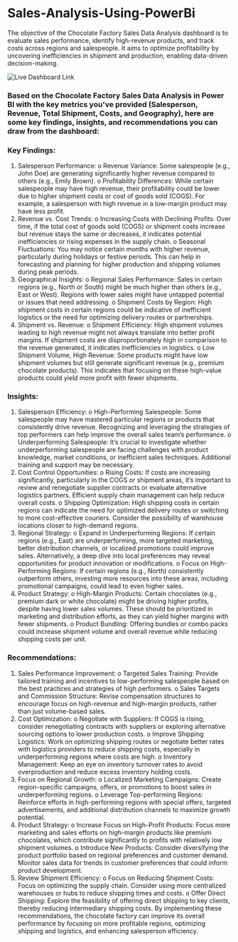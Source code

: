 # Sales-Analysis-Using-PowerBi
The objective of the Chocolate Factory Sales Data Analysis dashboard is to evaluate sales performance, identify high-revenue products, and track costs across regions and salespeople. It aims to optimize profitability by uncovering inefficiencies in shipment and production, enabling data-driven decision-making.

![Live Dashboard Link]()

### Based on the Chocolate Factory Sales Data Analysis in Power BI with the key metrics you've provided (Salesperson, Revenue, Total Shipment, Costs, and Geography), here are some key findings, insights, and recommendations you can draw from the dashboard:
### Key Findings:
1.	Salesperson Performance:
o	Revenue Variance: Some salespeople (e.g., John Doe) are generating significantly higher revenue compared to others (e.g., Emily Brown).
o	Profitability Differences: While certain salespeople may have high revenue, their profitability could be lower due to higher shipment costs or cost of goods sold (COGS). For example, a salesperson with high revenue in a low-margin product may have less profit.
2.	Revenue vs. Cost Trends:
o	Increasing Costs with Declining Profits: Over time, if the total cost of goods sold (COGS) or shipment costs increase but revenue stays the same or decreases, it indicates potential inefficiencies or rising expenses in the supply chain.
o	Seasonal Fluctuations: You may notice certain months with higher revenue, particularly during holidays or festive periods. This can help in forecasting and planning for higher production and shipping volumes during peak periods.
3.	Geographical Insights:
o	Regional Sales Performance: Sales in certain regions (e.g., North or South) might be much higher than others (e.g., East or West). Regions with lower sales might have untapped potential or issues that need addressing.
o	Shipment Costs by Region: High shipment costs in certain regions could be indicative of inefficient logistics or the need for optimizing delivery routes or partnerships.
4.	Shipment vs. Revenue:
o	Shipment Efficiency: High shipment volumes leading to high revenue might not always translate into better profit margins. If shipment costs are disproportionately high in comparison to the revenue generated, it indicates inefficiencies in logistics.
o	Low Shipment Volume, High Revenue: Some products might have low shipment volumes but still generate significant revenue (e.g., premium chocolate products). This indicates that focusing on these high-value products could yield more profit with fewer shipments.
### Insights:
1.	Salesperson Efficiency:
o	High-Performing Salespeople: Some salespeople may have mastered particular regions or products that consistently drive revenue. Recognizing and leveraging the strategies of top performers can help improve the overall sales team’s performance.
o	Underperforming Salespeople: It’s crucial to investigate whether underperforming salespeople are facing challenges with product knowledge, market conditions, or inefficient sales techniques. Additional training and support may be necessary.
2.	Cost Control Opportunities:
o	Rising Costs: If costs are increasing significantly, particularly in the COGS or shipment areas, it’s important to review and renegotiate supplier contracts or evaluate alternative logistics partners. Efficient supply chain management can help reduce overall costs.
o	Shipping Optimization: High shipping costs in certain regions can indicate the need for optimized delivery routes or switching to more cost-effective couriers. Consider the possibility of warehouse locations closer to high-demand regions.
3.	Regional Strategy:
o	Expand in Underperforming Regions: If certain regions (e.g., East) are underperforming, more targeted marketing, better distribution channels, or localized promotions could improve sales. Alternatively, a deep dive into local preferences may reveal opportunities for product innovation or modifications.
o	Focus on High-Performing Regions: If certain regions (e.g., North) consistently outperform others, investing more resources into these areas, including promotional campaigns, could lead to even higher sales.
4.	Product Strategy:
o	High-Margin Products: Certain chocolates (e.g., premium dark or white chocolate) might be driving higher profits, despite having lower sales volumes. These should be prioritized in marketing and distribution efforts, as they can yield higher margins with fewer shipments.
o	Product Bundling: Offering bundles or combo packs could increase shipment volume and overall revenue while reducing shipping costs per unit.
### Recommendations:
1.	Sales Performance Improvement:
o	Targeted Sales Training: Provide tailored training and incentives to low-performing salespeople based on the best practices and strategies of high performers.
o	Sales Targets and Commission Structure: Revise compensation structures to encourage focus on high-revenue and high-margin products, rather than just volume-based sales.
2.	Cost Optimization:
o	Negotiate with Suppliers: If COGS is rising, consider renegotiating contracts with suppliers or exploring alternative sourcing options to lower production costs.
o	Improve Shipping Logistics: Work on optimizing shipping routes or negotiate better rates with logistics providers to reduce shipping costs, especially in underperforming regions where costs are high.
o	Inventory Management: Keep an eye on inventory turnover rates to avoid overproduction and reduce excess inventory holding costs.
3.	Focus on Regional Growth:
o	Localized Marketing Campaigns: Create region-specific campaigns, offers, or promotions to boost sales in underperforming regions.
o	Leverage Top-performing Regions: Reinforce efforts in high-performing regions with special offers, targeted advertisements, and additional distribution channels to maximize growth potential.
4.	Product Strategy:
o	Increase Focus on High-Profit Products: Focus more marketing and sales efforts on high-margin products like premium chocolates, which contribute significantly to profits with relatively low shipment volumes.
o	Introduce New Products: Consider diversifying the product portfolio based on regional preferences and customer demand. Monitor sales data for trends in customer preferences that could inform product development.
5.	Review Shipment Efficiency:
o	Focus on Reducing Shipment Costs: Focus on optimizing the supply chain. Consider using more centralized warehouses or hubs to reduce shipping times and costs.
o	Offer Direct Shipping: Explore the feasibility of offering direct shipping to key clients, thereby reducing intermediary shipping costs.
By implementing these recommendations, the chocolate factory can improve its overall performance by focusing on more profitable regions, optimizing shipping and logistics, and enhancing salesperson efficiency.

